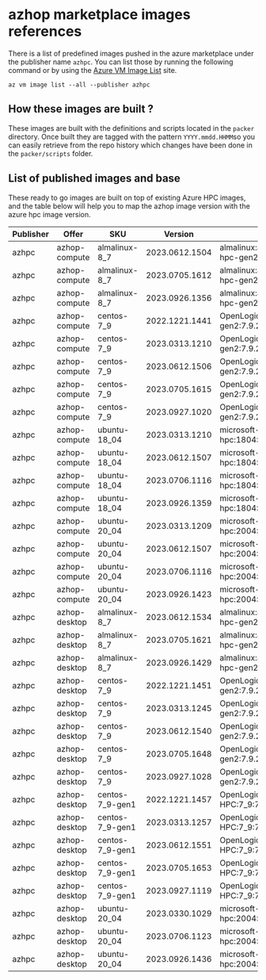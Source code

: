 # azhop marketplace images references
There is a list of predefined images pushed in the azure marketplace under the publisher name `azhpc`. You can list those by running the following command or by using the [Azure VM Image List](https://az-vm-image.info/?cmd=--all+--publisher+azhpc) site. 
```
az vm image list --all --publisher azhpc
```

## How these images are built ?
These images are built with the definitions and scripts located in the `packer` directory. Once built they are tagged with the pattern `YYYY.mmdd.HHMM`so you can easily retrieve from the repo history which changes have been done in the `packer/scripts` folder.

## List of published images and base
These ready to go images are built on top of existing Azure HPC images, and the table below will help you to map the azhop image version with the azure hpc image version.

|Publisher|Offer|SKU|Version|Base|
|---------|-----|---|-------|----|
|azhpc|azhop-compute|almalinux-8_7|2023.0612.1504|almalinux:almalinux-hpc:8_7-hpc-gen2:8.7.2023060101|
|azhpc|azhop-compute|almalinux-8_7|2023.0705.1612|almalinux:almalinux-hpc:8_7-hpc-gen2:8.7.2023060101|
|azhpc|azhop-compute|almalinux-8_7|2023.0926.1356|almalinux:almalinux-hpc:8_7-hpc-gen2:8.7.2023060101|
|azhpc|azhop-compute|centos-7_9|2022.1221.1441|OpenLogic:CentOS-HPC:7_9-gen2:7.9.2022040101
|azhpc|azhop-compute|centos-7_9|2023.0313.1210|OpenLogic:CentOS-HPC:7_9-gen2:7.9.2022040101|
|azhpc|azhop-compute|centos-7_9|2023.0612.1506|OpenLogic:CentOS-HPC:7_9-gen2:7.9.2022040101|
|azhpc|azhop-compute|centos-7_9|2023.0705.1615|OpenLogic:CentOS-HPC:7_9-gen2:7.9.2022040101|
|azhpc|azhop-compute|centos-7_9|2023.0927.1020|OpenLogic:CentOS-HPC:7_9-gen2:7.9.2022040101|
|azhpc|azhop-compute|ubuntu-18_04|2023.0313.1210|microsoft-dsvm:ubuntu-hpc:1804:18.04.2023031501|
|azhpc|azhop-compute|ubuntu-18_04|2023.0612.1507|microsoft-dsvm:ubuntu-hpc:1804:18.04.2023031501|
|azhpc|azhop-compute|ubuntu-18_04|2023.0706.1116|microsoft-dsvm:ubuntu-hpc:1804:18.04.2023063001|
|azhpc|azhop-compute|ubuntu-18_04|2023.0926.1359|microsoft-dsvm:ubuntu-hpc:1804:18.04.2023063001|
|azhpc|azhop-compute|ubuntu-20_04|2023.0313.1209|microsoft-dsvm:ubuntu-hpc:2004:20.04.2023031501|
|azhpc|azhop-compute|ubuntu-20_04|2023.0612.1507|microsoft-dsvm:ubuntu-hpc:2004:20.04.2023031501|
|azhpc|azhop-compute|ubuntu-20_04|2023.0706.1116|microsoft-dsvm:ubuntu-hpc:2004:20.04.2023063001|
|azhpc|azhop-compute|ubuntu-20_04|2023.0926.1423|microsoft-dsvm:ubuntu-hpc:2004:20.04.2023080201|
|azhpc|azhop-desktop|almalinux-8_7|2023.0612.1534|almalinux:almalinux-hpc:8_7-hpc-gen2:8.7.2023060101|
|azhpc|azhop-desktop|almalinux-8_7|2023.0705.1621|almalinux:almalinux-hpc:8_7-hpc-gen2:8.7.2023060101|
|azhpc|azhop-desktop|almalinux-8_7|2023.0926.1429|almalinux:almalinux-hpc:8_7-hpc-gen2:8.7.2023060101|
|azhpc|azhop-desktop|centos-7_9|2022.1221.1451|OpenLogic:CentOS-HPC:7_9-gen2:7.9.2022040101|
|azhpc|azhop-desktop|centos-7_9|2023.0313.1245|OpenLogic:CentOS-HPC:7_9-gen2:7.9.2022040101|
|azhpc|azhop-desktop|centos-7_9|2023.0612.1540|OpenLogic:CentOS-HPC:7_9-gen2:7.9.2022040101|
|azhpc|azhop-desktop|centos-7_9|2023.0705.1648|OpenLogic:CentOS-HPC:7_9-gen2:7.9.2022040101|
|azhpc|azhop-desktop|centos-7_9|2023.0927.1028|OpenLogic:CentOS-HPC:7_9-gen2:7.9.2022040101|
|azhpc|azhop-desktop|centos-7_9-gen1|2022.1221.1457|OpenLogic:CentOS-HPC:7_9:7.9.2022040100|
|azhpc|azhop-desktop|centos-7_9-gen1|2023.0313.1257|OpenLogic:CentOS-HPC:7_9:7.9.2022040100|
|azhpc|azhop-desktop|centos-7_9-gen1|2023.0612.1551|OpenLogic:CentOS-HPC:7_9:7.9.2022040100|
|azhpc|azhop-desktop|centos-7_9-gen1|2023.0705.1653|OpenLogic:CentOS-HPC:7_9:7.9.2022040100|
|azhpc|azhop-desktop|centos-7_9-gen1|2023.0927.1119|OpenLogic:CentOS-HPC:7_9:7.9.2022040100|
|azhpc|azhop-desktop|ubuntu-20_04|2023.0330.1029|microsoft-dsvm:ubuntu-hpc:2004:20.04.2023031501|
|azhpc|azhop-desktop|ubuntu-20_04|2023.0706.1123|microsoft-dsvm:ubuntu-hpc:2004:20.04.2023063001|
|azhpc|azhop-desktop|ubuntu-20_04|2023.0926.1436|microsoft-dsvm:ubuntu-hpc:2004:20.04.2023080201|
